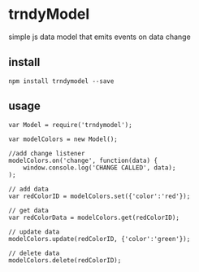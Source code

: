 # trndyModel

simple js data model that emits events on data change

## install

```
npm install trndymodel --save
```

## usage

```
var Model = require('trndymodel');

var modelColors = new Model();

//add change listener
modelColors.on('change', function(data) {
    window.console.log('CHANGE CALLED', data);
);

// add data
var redColorID = modelColors.set({'color':'red'});

// get data
var redColorData = modelColors.get(redColorID);

// update data
modelColors.update(redColorID, {'color':'green'});

// delete data
modelColors.delete(redColorID);

```
